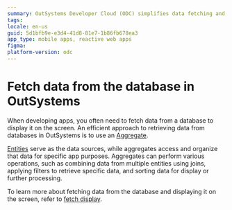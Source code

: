 ```yaml
---
summary: OutSystems Developer Cloud (ODC) simplifies data fetching and display from databases using Aggregates and widgets.
tags:
locale: en-us
guid: 5d1bfb9e-e3d4-41d8-81e7-1b86fb678ea3
app_type: mobile apps, reactive web apps
figma: 
platform-version: odc
---
```

# Fetch data from the database in OutSystems

When developing apps, you often need to fetch data from a database to display it on the screen. An efficient approach to retrieving data from databases in OutSystems is to use an [Aggregate](aggregate.md). 

[Entities](../modeling/entity.md) serve as the data sources, while aggregates access and organize that data for specific app purposes. Aggregates can perform various operations, such as combining data from multiple entities using joins, applying filters to retrieve specific data, and sorting data for display or further processing.

To learn more about fetching data from the database and displaying it on the screen, refer to [fetch display](../../ui/interaction/fetch-display.md).

